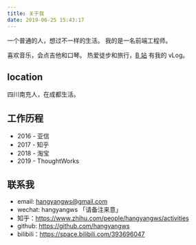 ```yaml
---
title: 关于我
date: 2019-06-25 15:43:17
---
```


一个普通的人，想过不一样的生活。
我的是一名前端工程师。

喜欢音乐，会点吉他和口琴。
热爱徒步和旅行，[B 站](https://space.bilibili.com/393696047) 有我的 vLog。

## location

四川南充人，在成都生活。

## 工作历程

- 2016 - 亚信
- 2017 - 知乎
- 2018 - 淘宝
- 2019 - ThoughtWorks

## 联系我

- email: hangyangws@gmail.com
- wechat: hangyangws 「请备注来意」
- 知乎：https://www.zhihu.com/people/hangyangws/activities
- github: https://github.com/hangyangws
- bilibili：https://space.bilibili.com/393696047
